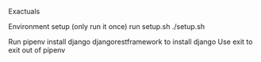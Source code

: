 Exactuals

Environment setup (only run it once)
run setup.sh
./setup.sh

Run pipenv install django djangorestframework to install django
Use exit to exit out of pipenv

